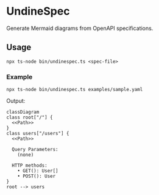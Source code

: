 # UndineSpec

Generate Mermaid diagrams from OpenAPI specifications.

## Usage

```
npx ts-node bin/undinespec.ts <spec-file>
```

### Example

```
npx ts-node bin/undinespec.ts examples/sample.yaml
```

Output:

```
classDiagram
class root["/"] {
  <<Path>>
}
class users["/users"] {
  <<Path>>

  Query Parameters:
    (none)

  HTTP methods:
    • GET(): User[]
    • POST(): User
}
root --> users
```
